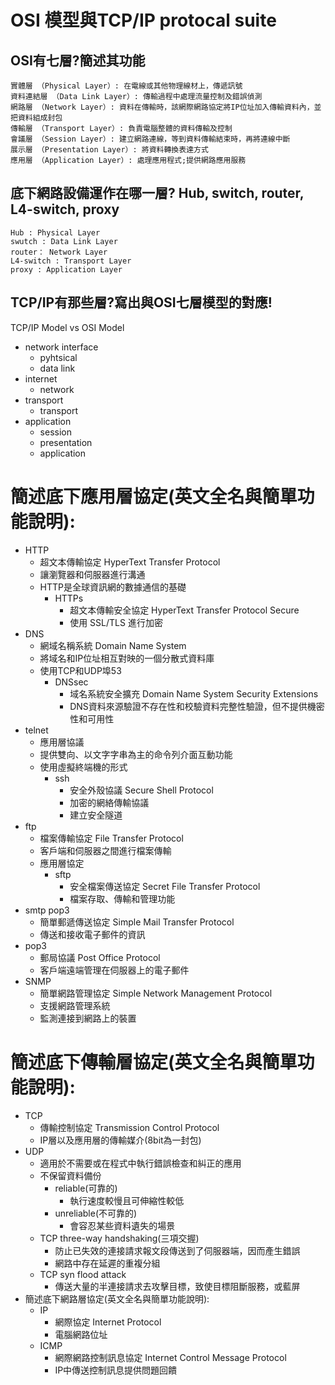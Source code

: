 # OSI 模型與TCP/IP protocal suite
  ## OSI有七層?簡述其功能
  ```
  實體層 （Physical Layer）: 在電線或其他物理線材上，傳遞訊號
  資料連結層 （Data Link Layer）: 傳輸過程中處理流量控制及錯誤偵測
  網路層 （Network Layer）: 資料在傳輸時，該網際網路協定將IP位址加入傳輸資料內，並把資料組成封包
  傳輸層 （Transport Layer）: 負責電腦整體的資料傳輸及控制
  會議層 （Session Layer）: 建立網路連線，等到資料傳輸結束時，再將連線中斷
  展示層 （Presentation Layer）: 將資料轉換表達方式
  應用層 （Application Layer）: 處理應用程式;提供網路應用服務
  ```
  ## 底下網路設備運作在哪一層? Hub, switch, router, L4-switch, proxy
  ```
  Hub : Physical Layer
  swutch : Data Link Layer
  router： Network Layer
  L4-switch : Transport Layer
  proxy : Application Layer
  ```
  ## TCP/IP有那些層?寫出與OSI七層模型的對應!
  TCP/IP Model  vs  OSI Model
  - network interface
    - pyhtsical
    - data link  
  - internet
    - network 
  - transport
    - transport
  - application
    - session
    - presentation
    - application
# 簡述底下應用層協定(英文全名與簡單功能說明):
- HTTP
  - 超文本傳輸協定 HyperText Transfer Protocol
  - 讓瀏覽器和伺服器進行溝通
  - HTTP是全球資訊網的數據通信的基礎
    - HTTPs
      - 超文本傳輸安全協定 HyperText Transfer Protocol Secure
      - 使用 SSL/TLS 進行加密
- DNS 
  -  網域名稱系統 Domain Name System
  -  將域名和IP位址相互對映的一個分散式資料庫
  -  使用TCP和UDP埠53
     - DNSsec 
       - 域名系統安全擴充 Domain Name System Security Extensions
       - DNS資料來源驗證不存在性和校驗資料完整性驗證，但不提供機密性和可用性
- telnet
    - 應用層協議
    - 提供雙向、以文字字串為主的命令列介面互動功能
    - 使用虛擬終端機的形式
      - ssh
        - 安全外殼協議 Secure Shell Protocol
        - 加密的網絡傳輸協議
        - 建立安全隧道
- ftp 
  - 檔案傳輸協定 File Transfer Protocol
  - 客戶端和伺服器之間進行檔案傳輸
  - 應用層協定
    - sftp
      - 安全檔案傳送協定 Secret File Transfer Protocol
      - 檔案存取、傳輸和管理功能
- smtp pop3
  - 簡單郵遞傳送協定 Simple Mail Transfer Protocol
  - 傳送和接收電子郵件的資訊
- pop3
  - 郵局協議 Post Office Protocol 
  - 客戶端遠端管理在伺服器上的電子郵件
- SNMP
  - 簡單網路管理協定 Simple Network Management Protocol
  - 支援網路管理系統
  - 監測連接到網路上的裝置
# 簡述底下傳輸層協定(英文全名與簡單功能說明):
  - TCP 
    - 傳輸控制協定 Transmission Control Protocol
    - IP層以及應用層的傳輸媒介(8bit為一封包)
  - UDP
    - 適用於不需要或在程式中執行錯誤檢查和糾正的應用
    - 不保留資料備份
      - reliable(可靠的)
        - 執行速度較慢且可伸縮性較低
      - unreliable(不可靠的)
        - 會容忍某些資料遺失的場景
    - TCP three-way handshaking(三項交握)
      - 防止已失效的連接請求報文段傳送到了伺服器端，因而產生錯誤
      - 網路中存在延遲的重複分組
    - TCP syn flood attack
      - 傳送大量的半連接請求去攻擊目標，致使目標阻斷服務，或藍屏 
  - 簡述底下網路層協定(英文全名與簡單功能說明): 
    - IP
      - 網際協定 Internet Protocol
      - 電腦網路位址
    - ICMP 
      - 網際網路控制訊息協定 Internet Control Message Protocol
      - IP中傳送控制訊息提供問題回饋
 
